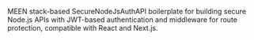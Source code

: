 MEEN stack-based SecureNodeJsAuthAPI boilerplate for building secure Node.js APIs with JWT-based authentication and middleware for route protection, compatible with React and Next.js.

